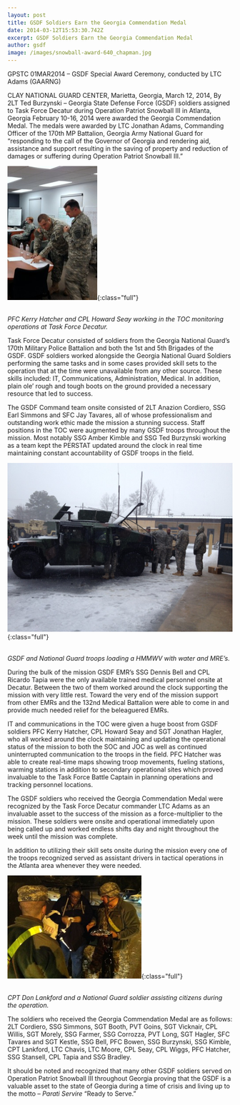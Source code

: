 ```yaml
---
layout: post
title: GSDF Soldiers Earn the Georgia Commendation Medal
date: 2014-03-12T15:53:30.742Z
excerpt: GSDF Soldiers Earn the Georgia Commendation Medal
author: gsdf
image: /images/snowball-award-640_chapman.jpg
---
```

GPSTC 01MAR2014 – GSDF Special Award Ceremony, conducted by LTC Adams (GAARNG)

CLAY NATIONAL GUARD CENTER, Marietta, Georgia, March 12, 2014, By 2LT Ted Burzynski – Georgia State Defense Force (GSDF) soldiers assigned to Task Force Decatur during Operation Patriot Snowball III in Atlanta, Georgia February 10-16, 2014 were awarded the Georgia Commendation Medal. The medals were awarded by LTC Jonathan Adams, Commanding Officer of the 170th MP Battalion, Georgia Army National Guard for “responding to the call of the Governor of Georgia and rendering aid, assistance and support resulting in the saving of property and reduction of damages or suffering during Operation Patriot Snowball III.”

![PFC Kerry Hatcher and CPL Howard Seay working in the TOC monitoring operations at Task Force Decatur.](/images/toc-2_chapman-201x300.jpg "PFC Kerry Hatcher and CPL Howard Seay working in the TOC monitoring operations at Task Force Decatur."){:class="full"}

\
*PFC Kerry Hatcher and CPL Howard Seay working in the TOC monitoring operations at Task Force Decatur.*

Task Force Decatur consisted of soldiers from the Georgia National Guard’s 170th Military Police Battalion and both the 1st and 5th Brigades of the GSDF. GSDF soldiers worked alongside the Georgia National Guard Soldiers performing the same tasks and in some cases provided skill sets to the operation that at the time were unavailable from any other source. These skills included: IT, Communications, Administration, Medical. In addition, plain ole’ rough and tough boots on the ground provided a necessary resource that led to success.

The GSDF Command team onsite consisted of 2LT Anazion Cordiero, SSG Earl Simmons and SFC Jay Tavares, all of whose professionalism and outstanding work ethic made the mission a stunning success. Staff positions in the TOC were augmented by many GSDF troops throughout the mission. Most notably SSG Amber Kimble and SSG Ted Burzynski working as a team kept the PERSTAT updated around the clock in real time maintaining constant accountability of GSDF troops in the field.

![GSDF and National Guard troops loading a HMMWV with water and MRE’s.](/images/humvee_loading_chapman-1024x768.jpg){:class="full"}

\
*GSDF and National Guard troops loading a HMMWV with water and MRE’s.*

During the bulk of the mission GSDF EMR’s SSG Dennis Bell and CPL Ricardo Tapia were the only available trained medical personnel onsite at Decatur. Between the two of them worked around the clock supporting the mission with very little rest. Toward the very end of the mission support from other EMRs and the 132nd Medical Battalion were able to come in and provide much needed relief for the beleaguered EMRs.

IT and communications in the TOC were given a huge boost from GSDF soldiers PFC Kerry Hatcher, CPL Howard Seay and SGT Jonathan Hagler, who all worked around the clock maintaining and updating the operational status of the mission to both the SOC and JOC as well as continued uninterrupted communication to the troops in the field. PFC Hatcher was able to create real-time maps showing troop movements, fueling stations, warming stations in addition to secondary operational sites which proved invaluable to the Task Force Battle Captain in planning operations and tracking personnel locations.

The GSDF soldiers who received the Georgia Commendation Medal were recognized by the Task Force Decatur commander LTC Adams as an invaluable asset to the success of the mission as a force-multiplier to the mission. These soldiers were onsite and operational immediately upon being called up and worked endless shifts day and night throughout the week until the mission was complete.

In addition to utilizing their skill sets onsite during the mission every one of the troops recognized served as assistant drivers in tactical operations in the Atlanta area whenever they were needed.

![CPT Don Lankford and National Guard soldier Wilder assisting citizens during the operation.](/images/field_01_chapman-300x231.jpg){:class="full"}

\
*CPT Don Lankford and a National Guard soldier assisting citizens during the operation.*

The soldiers who received the Georgia Commendation Medal are as follows: 2LT Cordiero, SSG Simmons, SGT Booth, PVT Goins, SGT Vicknair, CPL Willis, SGT Morely, SSG Farmer, SSG Corrozza, PVT Long, SGT Hagler, SFC Tavares and SGT Kestle, SSG Bell, PFC Bowen, SSG Burzynski, SSG Kimble, CPT Lankford, LTC Chavis, LTC Moore, CPL Seay, CPL Wiggs, PFC Hatcher, SSG Stansell, CPL Tapia and SSG Bradley.

It should be noted and recognized that many other GSDF soldiers served on Operation Patriot Snowball III throughout Georgia proving that the GSDF is a valuable asset to the state of Georgia during a time of crisis and living up to the motto – *Parati Servire* “Ready to Serve.”